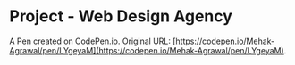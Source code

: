 # Project - Web Design Agency

A Pen created on CodePen.io. Original URL: [https://codepen.io/Mehak-Agrawal/pen/LYgeyaM](https://codepen.io/Mehak-Agrawal/pen/LYgeyaM).


